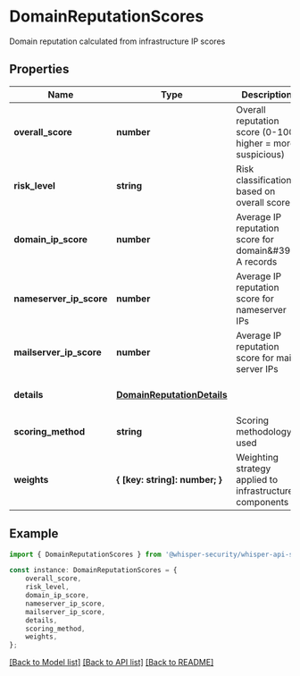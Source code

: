 # DomainReputationScores

Domain reputation calculated from infrastructure IP scores

## Properties

Name | Type | Description | Notes
------------ | ------------- | ------------- | -------------
**overall_score** | **number** | Overall reputation score (0-100, higher &#x3D; more suspicious) | [optional] [default to undefined]
**risk_level** | **string** | Risk classification based on overall score | [optional] [default to undefined]
**domain_ip_score** | **number** | Average IP reputation score for domain\&#39;s A records | [optional] [default to undefined]
**nameserver_ip_score** | **number** | Average IP reputation score for nameserver IPs | [optional] [default to undefined]
**mailserver_ip_score** | **number** | Average IP reputation score for mail server IPs | [optional] [default to undefined]
**details** | [**DomainReputationDetails**](DomainReputationDetails.md) |  | [optional] [default to undefined]
**scoring_method** | **string** | Scoring methodology used | [optional] [default to undefined]
**weights** | **{ [key: string]: number; }** | Weighting strategy applied to infrastructure components | [optional] [default to undefined]

## Example

```typescript
import { DomainReputationScores } from '@whisper-security/whisper-api-sdk';

const instance: DomainReputationScores = {
    overall_score,
    risk_level,
    domain_ip_score,
    nameserver_ip_score,
    mailserver_ip_score,
    details,
    scoring_method,
    weights,
};
```

[[Back to Model list]](../README.md#documentation-for-models) [[Back to API list]](../README.md#documentation-for-api-endpoints) [[Back to README]](../README.md)

